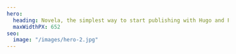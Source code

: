 ```yaml
---
hero:
  heading: Novela, the simplest way to start publishing with Hugo and Forestry.
  maxWidthPX: 652
seo:
  image: "/images/hero-2.jpg"
---
```


